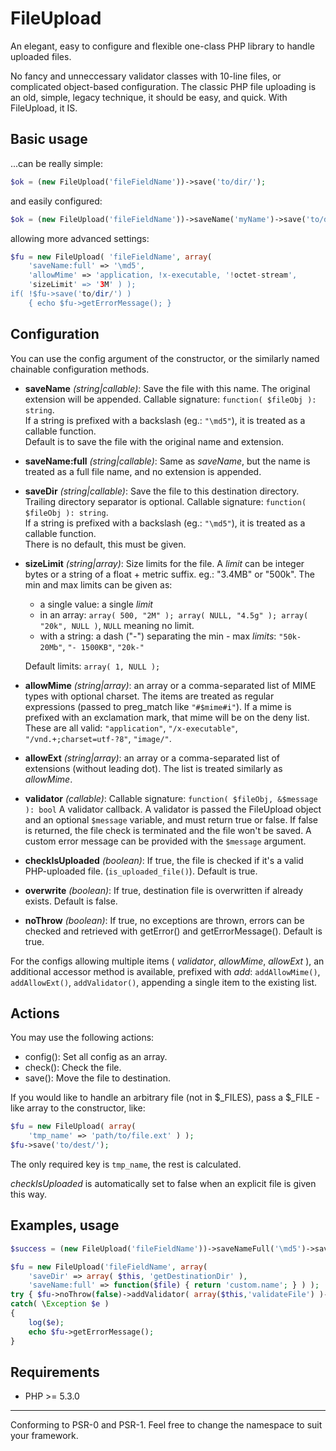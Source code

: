 FileUpload
==========

An elegant, easy to configure and flexible one-class PHP library to handle uploaded files.

No fancy and unneccessary validator classes with 10-line files, or complicated object-based configuration.
The classic PHP file uploading is an old, simple, legacy technique, it should be easy, and quick. With FileUpload, it IS.

## Basic usage

...can be really simple:
```php
$ok = (new FileUpload('fileFieldName'))->save('to/dir/');
```
and easily configured:
```php
$ok = (new FileUpload('fileFieldName'))->saveName('myName')->save('to/dir/');
```
allowing more advanced settings:
```php
$fu = new FileUpload( 'fileFieldName', array(
	'saveName:full' => '\md5',
	'allowMime' => 'application, !x-executable, '!octet-stream',
	'sizeLimit' => '3M' ) );
if( !$fu->save('to/dir/') )
	{ echo $fu->getErrorMessage(); }
```

## Configuration

You can use the config argument of the constructor, or the similarly named chainable configuration methods.

- **saveName** <i>(string|callable)</i>: Save the file with this name. The original extension will be appended.
	Callable signature: `function( $fileObj ): string`.  
	If a string is prefixed with a backslash (eg.: `"\md5"`), it is treated as a callable function.  
	Default is to save the file with the original name and extension.
- **saveName:full** <i>(string|callable)</i>: Same as *saveName*, but the name is treated as a full file name, and no extension is appended.
- **saveDir** <i>(string|callable)</i>: Save the file to this destination directory. Trailing directory separator is optional.
	Callable signature: `function( $fileObj ): string`.  
	If a string is prefixed with a backslash (eg.: `"\md5"`), it is treated as a callable function.  
	There is no default, this must be given.
- **sizeLimit** <i>(string|array)</i>: Size limits for the file. A *limit* can be integer bytes or a string of a float + metric suffix.
	eg.: "3.4MB" or "500k". The min and max limits can be given as:
	- a single value: a single *limit*
	- in an array: `array( 500, "2M" ); array( NULL, "4.5g" ); array( "20k", NULL )`, `NULL` meaning no limit.
	- with a string: a dash ("-") separating the min - max *limits*: `"50k-20Mb"`, `"- 1500KB"`, `"20k-"`
	 
	Default limits: `array( 1, NULL );`
- **allowMime** <i>(string|array)</i>: an array or a comma-separated list of MIME types with optional charset.
	The items are treated as regular expressions (passed to preg_match like `"#$mime#i"`). 
	If a mime is prefixed with an exclamation mark, that mime will be on the deny list. 
	These are all valid: `"application"`, `"/x-executable"`, `"/vnd.+;charset=utf-?8"`, `"image/"`.
- **allowExt** <i>(string|array)</i>: an array or a comma-separated list of extensions (without leading dot).
	The list is treated similarly as *allowMime*.
- **validator** <i>(callable)</i>: Callable signature: `function( $fileObj, &$message ): bool`
	A validator callback. A validator is passed the FileUpload object and an optional `$message` variable,
	and must return true or false. If false is returned, the file check is terminated and the file won't be saved.
	A custom error message can be provided with the `$message` argument.
- **checkIsUploaded** <i>(boolean)</i>: If true, the file is checked if it's a valid PHP-uploaded file. (`is_uploaded_file()`). Default is true.
- **overwrite** <i>(boolean)</i>: If true, destination file is overwritten if already exists. Default is false.
- **noThrow** <i>(boolean)</i>: If true, no exceptions are thrown, errors can be checked and retrieved with getError() and getErrorMessage().
	Default is true.
  
For the configs allowing multiple items ( *validator*, *allowMime*, *allowExt* ), an additional accessor method is available,
prefixed with *add*: `addAllowMime()`, `addAllowExt()`, `addValidator()`, appending a single item to the existing list.

## Actions

You may use the following actions:
- config(): Set all config as an array.
- check(): Check the file.
- save(): Move the file to destination.

If you would like to handle an arbitrary file (not in $_FILES), pass a $_FILE - like array to the constructor, like:

```php
$fu = new FileUpload( array(
	'tmp_name' => 'path/to/file.ext' ) );
$fu->save('to/dest/');
```
The only required key is `tmp_name`, the rest is calculated.

*checkIsUploaded* is automatically set to false when an explicit file is given this way.

## Examples, usage

```php
$success = (new FileUpload('fileFieldName'))->saveNameFull('\md5')->save('to/dir/');
```

```php
$fu = new FileUpload('fileFieldName', array(
	'saveDir' => array( $this, 'getDestinationDir' ),
	'saveName:full' => function($file) { return 'custom.name'; } ) );
try { $fu->noThrow(false)->addValidator( array($this,'validateFile') )->save(); }
catch( \Exception $e )
{
	log($e);
	echo $fu->getErrorMessage();
}
```

## Requirements

- PHP >= 5.3.0

--------------------------------------
Conforming to PSR-0 and PSR-1.
Feel free to change the namespace to suit your framework.